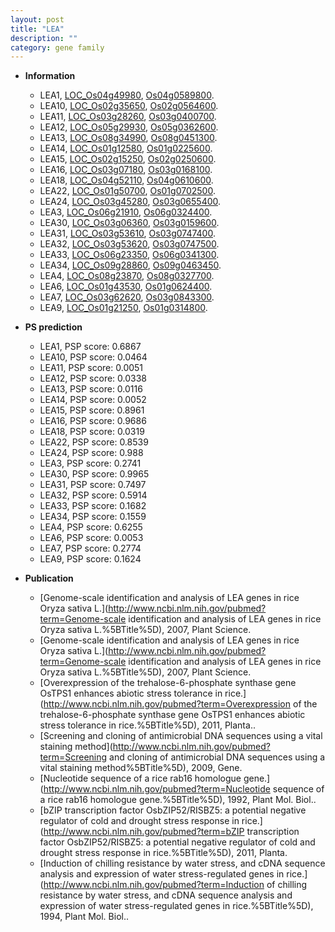 ```yaml
---
layout: post
title: "LEA"
description: ""
category: gene family
---
```


* **Information**  
    + LEA1, [LOC_Os04g49980](http://rice.uga.edu/cgi-bin/ORF_infopage.cgi?orf=LOC_Os04g49980), [Os04g0589800](http://rapdb.dna.affrc.go.jp/viewer/gbrowse_details/irgsp1?name=Os04g0589800).
    + LEA10, [LOC_Os02g35650](http://rice.uga.edu/cgi-bin/ORF_infopage.cgi?orf=LOC_Os02g35650), [Os02g0564600](http://rapdb.dna.affrc.go.jp/viewer/gbrowse_details/irgsp1?name=Os02g0564600).
    + LEA11, [LOC_Os03g28260](http://rice.uga.edu/cgi-bin/ORF_infopage.cgi?orf=LOC_Os03g28260), [Os03g0400700](http://rapdb.dna.affrc.go.jp/viewer/gbrowse_details/irgsp1?name=Os03g0400700).
    + LEA12, [LOC_Os05g29930](http://rice.uga.edu/cgi-bin/ORF_infopage.cgi?orf=LOC_Os05g29930), [Os05g0362600](http://rapdb.dna.affrc.go.jp/viewer/gbrowse_details/irgsp1?name=Os05g0362600).
    + LEA13, [LOC_Os08g34990](http://rice.uga.edu/cgi-bin/ORF_infopage.cgi?orf=LOC_Os08g34990), [Os08g0451300](http://rapdb.dna.affrc.go.jp/viewer/gbrowse_details/irgsp1?name=Os08g0451300).
    + LEA14, [LOC_Os01g12580](http://rice.uga.edu/cgi-bin/ORF_infopage.cgi?orf=LOC_Os01g12580), [Os01g0225600](http://rapdb.dna.affrc.go.jp/viewer/gbrowse_details/irgsp1?name=Os01g0225600).
    + LEA15, [LOC_Os02g15250](http://rice.uga.edu/cgi-bin/ORF_infopage.cgi?orf=LOC_Os02g15250), [Os02g0250600](http://rapdb.dna.affrc.go.jp/viewer/gbrowse_details/irgsp1?name=Os02g0250600).
    + LEA16, [LOC_Os03g07180](http://rice.uga.edu/cgi-bin/ORF_infopage.cgi?orf=LOC_Os03g07180), [Os03g0168100](http://rapdb.dna.affrc.go.jp/viewer/gbrowse_details/irgsp1?name=Os03g0168100).
    + LEA18, [LOC_Os04g52110](http://rice.uga.edu/cgi-bin/ORF_infopage.cgi?orf=LOC_Os04g52110), [Os04g0610600](http://rapdb.dna.affrc.go.jp/viewer/gbrowse_details/irgsp1?name=Os04g0610600).
    + LEA22, [LOC_Os01g50700](http://rice.uga.edu/cgi-bin/ORF_infopage.cgi?orf=LOC_Os01g50700), [Os01g0702500](http://rapdb.dna.affrc.go.jp/viewer/gbrowse_details/irgsp1?name=Os01g0702500).
    + LEA24, [LOC_Os03g45280](http://rice.uga.edu/cgi-bin/ORF_infopage.cgi?orf=LOC_Os03g45280), [Os03g0655400](http://rapdb.dna.affrc.go.jp/viewer/gbrowse_details/irgsp1?name=Os03g0655400).
    + LEA3, [LOC_Os06g21910](http://rice.uga.edu/cgi-bin/ORF_infopage.cgi?orf=LOC_Os06g21910), [Os06g0324400](http://rapdb.dna.affrc.go.jp/viewer/gbrowse_details/irgsp1?name=Os06g0324400).
    + LEA30, [LOC_Os03g06360](http://rice.uga.edu/cgi-bin/ORF_infopage.cgi?orf=LOC_Os03g06360), [Os03g0159600](http://rapdb.dna.affrc.go.jp/viewer/gbrowse_details/irgsp1?name=Os03g0159600).
    + LEA31, [LOC_Os03g53610](http://rice.uga.edu/cgi-bin/ORF_infopage.cgi?orf=LOC_Os03g53610), [Os03g0747400](http://rapdb.dna.affrc.go.jp/viewer/gbrowse_details/irgsp1?name=Os03g0747400).
    + LEA32, [LOC_Os03g53620](http://rice.uga.edu/cgi-bin/ORF_infopage.cgi?orf=LOC_Os03g53620), [Os03g0747500](http://rapdb.dna.affrc.go.jp/viewer/gbrowse_details/irgsp1?name=Os03g0747500).
    + LEA33, [LOC_Os06g23350](http://rice.uga.edu/cgi-bin/ORF_infopage.cgi?orf=LOC_Os06g23350), [Os06g0341300](http://rapdb.dna.affrc.go.jp/viewer/gbrowse_details/irgsp1?name=Os06g0341300).
    + LEA34, [LOC_Os09g28860](http://rice.uga.edu/cgi-bin/ORF_infopage.cgi?orf=LOC_Os09g28860), [Os09g0463450](http://rapdb.dna.affrc.go.jp/viewer/gbrowse_details/irgsp1?name=Os09g0463450).
    + LEA4, [LOC_Os08g23870](http://rice.uga.edu/cgi-bin/ORF_infopage.cgi?orf=LOC_Os08g23870), [Os08g0327700](http://rapdb.dna.affrc.go.jp/viewer/gbrowse_details/irgsp1?name=Os08g0327700).
    + LEA6, [LOC_Os01g43530](http://rice.uga.edu/cgi-bin/ORF_infopage.cgi?orf=LOC_Os01g43530), [Os01g0624400](http://rapdb.dna.affrc.go.jp/viewer/gbrowse_details/irgsp1?name=Os01g0624400).
    + LEA7, [LOC_Os03g62620](http://rice.uga.edu/cgi-bin/ORF_infopage.cgi?orf=LOC_Os03g62620), [Os03g0843300](http://rapdb.dna.affrc.go.jp/viewer/gbrowse_details/irgsp1?name=Os03g0843300).
    + LEA9, [LOC_Os01g21250](http://rice.uga.edu/cgi-bin/ORF_infopage.cgi?orf=LOC_Os01g21250), [Os01g0314800](http://rapdb.dna.affrc.go.jp/viewer/gbrowse_details/irgsp1?name=Os01g0314800).

* **PS prediction**
    + LEA1, PSP score: 0.6867
    + LEA10, PSP score: 0.0464
    + LEA11, PSP score: 0.0051
    + LEA12, PSP score: 0.0338
    + LEA13, PSP score: 0.0116
    + LEA14, PSP score: 0.0052
    + LEA15, PSP score: 0.8961
    + LEA16, PSP score: 0.9686
    + LEA18, PSP score: 0.0319
    + LEA22, PSP score: 0.8539
    + LEA24, PSP score: 0.988
    + LEA3, PSP score: 0.2741
    + LEA30, PSP score: 0.9965
    + LEA31, PSP score: 0.7497
    + LEA32, PSP score: 0.5914
    + LEA33, PSP score: 0.1682
    + LEA34, PSP score: 0.1559
    + LEA4, PSP score: 0.6255
    + LEA6, PSP score: 0.0053
    + LEA7, PSP score: 0.2774
    + LEA9, PSP score: 0.1624

* **Publication**  
    + [Genome-scale identification and analysis of LEA genes in rice Oryza sativa L.](http://www.ncbi.nlm.nih.gov/pubmed?term=Genome-scale identification and analysis of LEA genes in rice Oryza sativa L.%5BTitle%5D), 2007, Plant Science.
    + [Genome-scale identification and analysis of LEA genes in rice Oryza sativa L.](http://www.ncbi.nlm.nih.gov/pubmed?term=Genome-scale identification and analysis of LEA genes in rice Oryza sativa L.%5BTitle%5D), 2007, Plant Science.
    + [Overexpression of the trehalose-6-phosphate synthase gene OsTPS1 enhances abiotic stress tolerance in rice.](http://www.ncbi.nlm.nih.gov/pubmed?term=Overexpression of the trehalose-6-phosphate synthase gene OsTPS1 enhances abiotic stress tolerance in rice.%5BTitle%5D), 2011, Planta..
    + [Screening and cloning of antimicrobial DNA sequences using a vital staining method](http://www.ncbi.nlm.nih.gov/pubmed?term=Screening and cloning of antimicrobial DNA sequences using a vital staining method%5BTitle%5D), 2009, Gene.
    + [Nucleotide sequence of a rice rab16 homologue gene.](http://www.ncbi.nlm.nih.gov/pubmed?term=Nucleotide sequence of a rice rab16 homologue gene.%5BTitle%5D), 1992, Plant Mol. Biol..
    + [bZIP transcription factor OsbZIP52/RISBZ5: a potential negative regulator of cold and drought stress response in rice.](http://www.ncbi.nlm.nih.gov/pubmed?term=bZIP transcription factor OsbZIP52/RISBZ5: a potential negative regulator of cold and drought stress response in rice.%5BTitle%5D), 2011, Planta.
    + [Induction of chilling resistance by water stress, and cDNA sequence analysis and expression of water stress-regulated genes in rice.](http://www.ncbi.nlm.nih.gov/pubmed?term=Induction of chilling resistance by water stress, and cDNA sequence analysis and expression of water stress-regulated genes in rice.%5BTitle%5D), 1994, Plant Mol. Biol..



